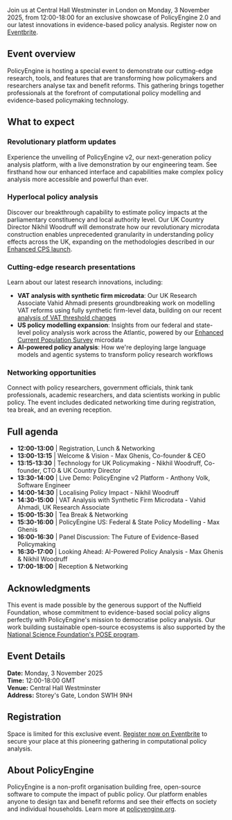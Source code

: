 Join us at Central Hall Westminster in London on Monday, 3 November 2025, from 12:00-18:00 for an exclusive showcase of PolicyEngine 2.0 and our latest innovations in evidence-based policy analysis. Register now on [Eventbrite](https://www.eventbrite.co.uk/e/policyengine-20-and-the-future-of-public-policy-analysis-tickets-1673065246189).

## Event overview

PolicyEngine is hosting a special event to demonstrate our cutting-edge research, tools, and features that are transforming how policymakers and researchers analyse tax and benefit reforms. This gathering brings together professionals at the forefront of computational policy modelling and evidence-based policymaking technology.

## What to expect

### Revolutionary platform updates

Experience the unveiling of PolicyEngine v2, our next-generation policy analysis platform, with a live demonstration by our engineering team. See firsthand how our enhanced interface and capabilities make complex policy analysis more accessible and powerful than ever.

### Hyperlocal policy analysis

Discover our breakthrough capability to estimate policy impacts at the parliamentary constituency and local authority level. Our UK Country Director Nikhil Woodruff will demonstrate how our revolutionary microdata construction enables unprecedented granularity in understanding policy effects across the UK, expanding on the methodologies described in our [Enhanced CPS launch](/us/blog/enhanced-cps-launch).

### Cutting-edge research presentations

Learn about our latest research innovations, including:

- **VAT analysis with synthetic firm microdata**: Our UK Research Associate Vahid Ahmadi presents groundbreaking work on modelling VAT reforms using fully synthetic firm-level data, building on our recent [analysis of VAT threshold changes](/uk/blog/uk-vat-thresholds)
- **US policy modelling expansion**: Insights from our federal and state-level policy analysis work across the Atlantic, powered by our [Enhanced Current Population Survey](/us/blog/enhanced-cps-launch) microdata
- **AI-powered policy analysis**: How we're deploying large language models and agentic systems to transform policy research workflows

### Networking opportunities

Connect with policy researchers, government officials, think tank professionals, academic researchers, and data scientists working in public policy. The event includes dedicated networking time during registration, tea break, and an evening reception.

## Full agenda

- **12:00-13:00** | Registration, Lunch & Networking
- **13:00-13:15** | Welcome & Vision - Max Ghenis, Co-founder & CEO
- **13:15-13:30** | Technology for UK Policymaking - Nikhil Woodruff, Co-founder, CTO & UK Country Director
- **13:30-14:00** | Live Demo: PolicyEngine v2 Platform - Anthony Volk, Software Engineer
- **14:00-14:30** | Localising Policy Impact - Nikhil Woodruff
- **14:30-15:00** | VAT Analysis with Synthetic Firm Microdata - Vahid Ahmadi, UK Research Associate
- **15:00-15:30** | Tea Break & Networking
- **15:30-16:00** | PolicyEngine US: Federal & State Policy Modelling - Max Ghenis
- **16:00-16:30** | Panel Discussion: The Future of Evidence-Based Policymaking
- **16:30-17:00** | Looking Ahead: AI-Powered Policy Analysis - Max Ghenis & Nikhil Woodruff
- **17:00-18:00** | Reception & Networking

## Acknowledgments

This event is made possible by the generous support of the Nuffield Foundation, whose commitment to evidence-based social policy aligns perfectly with PolicyEngine's mission to democratise policy analysis. Our work building sustainable open-source ecosystems is also supported by the [National Science Foundation's POSE program](/us/blog/nsf-pose-phase-1-grant).

## Event Details

**Date:** Monday, 3 November 2025  
**Time:** 12:00-18:00 GMT  
**Venue:** Central Hall Westminster  
**Address:** Storey's Gate, London SW1H 9NH

## Registration

Space is limited for this exclusive event. [Register now on Eventbrite](https://www.eventbrite.co.uk/e/policyengine-20-and-the-future-of-public-policy-analysis-tickets-1673065246189) to secure your place at this pioneering gathering in computational policy analysis.

## About PolicyEngine

PolicyEngine is a non-profit organisation building free, open-source software to compute the impact of public policy. Our platform enables anyone to design tax and benefit reforms and see their effects on society and individual households. Learn more at [policyengine.org](https://policyengine.org).
